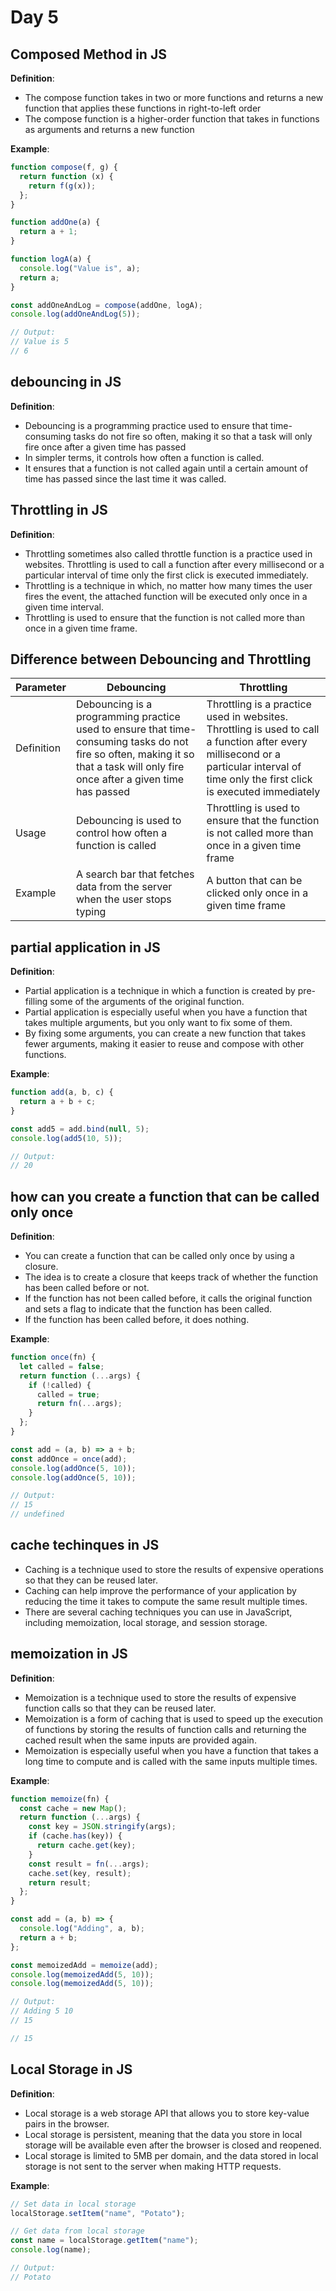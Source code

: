 # Day 5

## Composed Method in JS

**Definition**:

- The compose function takes in two or more functions and returns a new function that applies these functions in right-to-left order
- The compose function is a higher-order function that takes in functions as arguments and returns a new function

**Example**:

```javascript
function compose(f, g) {
  return function (x) {
    return f(g(x));
  };
}

function addOne(a) {
  return a + 1;
}

function logA(a) {
  console.log("Value is", a);
  return a;
}

const addOneAndLog = compose(addOne, logA);
console.log(addOneAndLog(5));

// Output:
// Value is 5
// 6
```

## debouncing in JS

**Definition**:

- Debouncing is a programming practice used to ensure that time-consuming tasks do not fire so often, making it so that a task will only fire once after a given time has passed
- In simpler terms, it controls how often a function is called.
- It ensures that a function is not called again until a certain amount of time has passed since the last time it was called.

## Throttling in JS

**Definition**:

- Throttling sometimes also called throttle function is a practice used in websites. Throttling is used to call a function after every millisecond or a particular interval of time only the first click is executed immediately.
- Throttling is a technique in which, no matter how many times the user fires the event, the attached function will be executed only once in a given time interval.
- Throttling is used to ensure that the function is not called more than once in a given time frame.

## Difference between Debouncing and Throttling

| Parameter  | Debouncing                                                                                                                                                                     | Throttling                                                                                                                                                                             |
| ---------- | ------------------------------------------------------------------------------------------------------------------------------------------------------------------------------ | -------------------------------------------------------------------------------------------------------------------------------------------------------------------------------------- |
| Definition | Debouncing is a programming practice used to ensure that time-consuming tasks do not fire so often, making it so that a task will only fire once after a given time has passed | Throttling is a practice used in websites. Throttling is used to call a function after every millisecond or a particular interval of time only the first click is executed immediately |
| Usage      | Debouncing is used to control how often a function is called                                                                                                                   | Throttling is used to ensure that the function is not called more than once in a given time frame                                                                                      |
| Example    | A search bar that fetches data from the server when the user stops typing                                                                                                      | A button that can be clicked only once in a given time frame                                                                                                                           |

## partial application in JS

**Definition**:

- Partial application is a technique in which a function is created by pre-filling some of the arguments of the original function.
- Partial application is especially useful when you have a function that takes multiple arguments, but you only want to fix some of them.
- By fixing some arguments, you can create a new function that takes fewer arguments, making it easier to reuse and compose with other functions.

**Example**:

```javascript
function add(a, b, c) {
  return a + b + c;
}

const add5 = add.bind(null, 5);
console.log(add5(10, 5));

// Output:
// 20
```

## how can you create a function that can be called only once

**Definition**:

- You can create a function that can be called only once by using a closure.
- The idea is to create a closure that keeps track of whether the function has been called before or not.
- If the function has not been called before, it calls the original function and sets a flag to indicate that the function has been called.
- If the function has been called before, it does nothing.

**Example**:

```javascript
function once(fn) {
  let called = false;
  return function (...args) {
    if (!called) {
      called = true;
      return fn(...args);
    }
  };
}

const add = (a, b) => a + b;
const addOnce = once(add);
console.log(addOnce(5, 10));
console.log(addOnce(5, 10));

// Output:
// 15
// undefined
```

## cache techinques in JS

- Caching is a technique used to store the results of expensive operations so that they can be reused later.
- Caching can help improve the performance of your application by reducing the time it takes to compute the same result multiple times.
- There are several caching techniques you can use in JavaScript, including memoization, local storage, and session storage.

## memoization in JS

**Definition**:

- Memoization is a technique used to store the results of expensive function calls so that they can be reused later.
- Memoization is a form of caching that is used to speed up the execution of functions by storing the results of function calls and returning the cached result when the same inputs are provided again.
- Memoization is especially useful when you have a function that takes a long time to compute and is called with the same inputs multiple times.

**Example**:

```javascript
function memoize(fn) {
  const cache = new Map();
  return function (...args) {
    const key = JSON.stringify(args);
    if (cache.has(key)) {
      return cache.get(key);
    }
    const result = fn(...args);
    cache.set(key, result);
    return result;
  };
}

const add = (a, b) => {
  console.log("Adding", a, b);
  return a + b;
};

const memoizedAdd = memoize(add);
console.log(memoizedAdd(5, 10));
console.log(memoizedAdd(5, 10));

// Output:
// Adding 5 10
// 15

// 15
```

## Local Storage in JS

**Definition**:

- Local storage is a web storage API that allows you to store key-value pairs in the browser.
- Local storage is persistent, meaning that the data you store in local storage will be available even after the browser is closed and reopened.
- Local storage is limited to 5MB per domain, and the data stored in local storage is not sent to the server when making HTTP requests.

**Example**:

```javascript
// Set data in local storage
localStorage.setItem("name", "Potato");

// Get data from local storage
const name = localStorage.getItem("name");
console.log(name);

// Output:
// Potato
```
